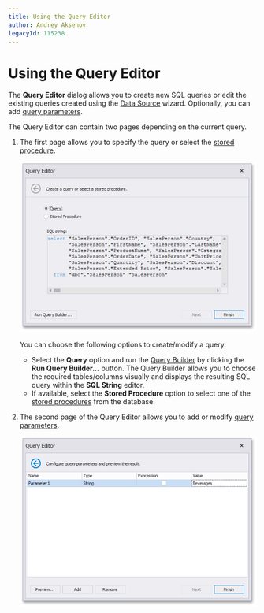 ```yaml
---
title: Using the Query Editor
author: Andrey Aksenov
legacyId: 115238
---
```

# Using the Query Editor
The **Query Editor** dialog allows you to create new SQL queries or edit the existing queries created using the [Data Source](../providing-data/connecting-to-sql-databases.md) wizard. Optionally, you can add [query parameters](pass-query-parameters.md).

The Query Editor can contain two pages depending on the current query.
1. The first page allows you to specify the query or select the [stored procedure](stored-procedures.md).
	
	![QueryEditorDialog_Page1](../../../images/img118164.png)
	
	You can choose the following options to create/modify a query.
	* Select the **Query** option and run the [Query Builder](using-the-query-builder.md) by clicking the **Run Query Builder...** button. The Query Builder allows you to choose the required tables/columns visually and displays the resulting SQL query within the **SQL String** editor.
	* If available, select the **Stored Procedure** option to select one of the [stored procedures](stored-procedures.md) from the database.
2. The second page of the Query Editor allows you to add or modify [query parameters](pass-query-parameters.md).
	
	![QueryEditorDialog_Page2](../../../images/img121065.png)